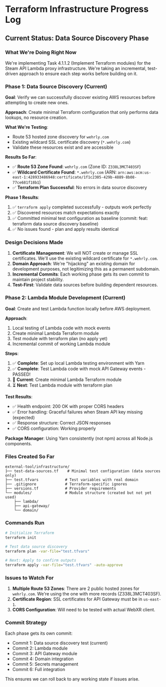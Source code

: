 # Terraform Infrastructure Progress Log

## Current Status: Data Source Discovery Phase

### What We're Doing Right Now

We're implementing Task 4.1.1.2 (Implement Terraform modules) for the Steam API Lambda proxy infrastructure. We're taking an incremental, test-driven approach to ensure each step works before building on it.

### Phase 1: Data Source Discovery (Current)

**Goal**: Verify we can successfully discover existing AWS resources before attempting to create new ones.

**Approach**: Create minimal Terraform configuration that only performs data lookups, no resource creation.

**What We're Testing**:
- Route 53 hosted zone discovery for `wehrly.com`
- Existing wildcard SSL certificate discovery (`*.wehrly.com`)
- Validate these resources exist and are accessible

**Results So Far**:
- ✅ **Route 53 Zone Found**: `wehrly.com` (Zone ID: `Z338L3MCT403SF`)
- ✅ **Wildcard Certificate Found**: `*.wehrly.com` (ARN: `arn:aws:acm:us-east-1:428933486948:certificate/1f1c2305-429b-4889-8b08-77ce681f18b1`)
- ✅ **Terraform Plan Successful**: No errors in data source discovery

**Phase 1 Results**:
1. ✅ `terraform apply` completed successfully - outputs work perfectly
2. ✅ Discovered resources match expectations exactly
3. ✅ Committed minimal test configuration as baseline (commit: feat: terraform data source discovery baseline)
4. ✅ No issues found - plan and apply results identical

### Design Decisions Made

1. **Certificate Management**: We will NOT create or manage SSL certificates. We'll use the existing wildcard certificate for `*.wehrly.com`.
2. **Domain Approach**: We're "hijacking" an existing domain for development purposes, not legitimizing this as a permanent subdomain.
3. **Incremental Commits**: Each working phase gets its own commit to maintain project stability.
4. **Test-First**: Validate data sources before building dependent resources.

### Phase 2: Lambda Module Development (Current)

**Goal**: Create and test Lambda function locally before AWS deployment.

**Approach**: 
1. Local testing of Lambda code with mock events
2. Create minimal Lambda Terraform module
3. Test module with terraform plan (no apply yet)
4. Incremental commit of working Lambda module

**Steps**:
1. ✅ **Complete**: Set up local Lambda testing environment with Yarn
2. ✅ **Complete**: Test Lambda code with mock API Gateway events - PASSED!
3. 🚧 **Current**: Create minimal Lambda Terraform module
4. ⏳ **Next**: Test Lambda module with terraform plan

**Test Results**:
- ✅ Health endpoint: 200 OK with proper CORS headers
- ✅ Error handling: Graceful failures when Steam API key missing (expected)
- ✅ Response structure: Correct JSON responses
- ✅ CORS configuration: Working properly

**Package Manager**: Using Yarn consistently (not npm) across all Node.js components.

### Files Created So Far

```
external-tool/infrastructure/
├── test-data-sources.tf    # Minimal test configuration (data sources only)
├── test.tfvars            # Test variables with real domain
├── .gitignore             # Terraform-specific ignores
├── versions.tf            # Provider requirements
└── modules/               # Module structure (created but not yet used)
    ├── lambda/
    ├── api-gateway/
    └── domain/
```

### Commands Run

```bash
# Initialize Terraform
terraform init

# Test data source discovery
terraform plan -var-file="test.tfvars"

# Next: Apply to confirm outputs
terraform apply -var-file="test.tfvars" -auto-approve
```

### Issues to Watch For

1. **Multiple Route 53 Zones**: There are 2 public hosted zones for `wehrly.com`. We're using the one with more records (Z338L3MCT403SF).
2. **Certificate Region**: SSL certificates for API Gateway must be in `us-east-1`.
3. **CORS Configuration**: Will need to be tested with actual WebXR client.

### Commit Strategy

Each phase gets its own commit:
- Commit 1: Data source discovery test (current)
- Commit 2: Lambda module
- Commit 3: API Gateway module
- Commit 4: Domain integration
- Commit 5: Secrets management
- Commit 6: Full integration

This ensures we can roll back to any working state if issues arise.

